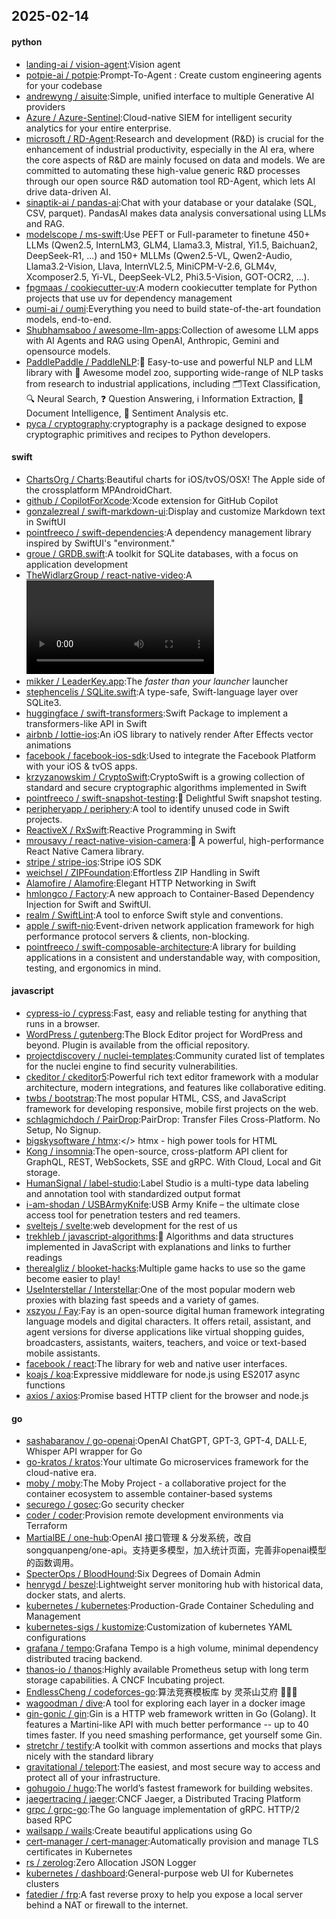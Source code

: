 ## 2025-02-14

#### python
* [landing-ai / vision-agent](https://github.com/landing-ai/vision-agent):Vision agent
* [potpie-ai / potpie](https://github.com/potpie-ai/potpie):Prompt-To-Agent : Create custom engineering agents for your codebase
* [andrewyng / aisuite](https://github.com/andrewyng/aisuite):Simple, unified interface to multiple Generative AI providers
* [Azure / Azure-Sentinel](https://github.com/Azure/Azure-Sentinel):Cloud-native SIEM for intelligent security analytics for your entire enterprise.
* [microsoft / RD-Agent](https://github.com/microsoft/RD-Agent):Research and development (R&D) is crucial for the enhancement of industrial productivity, especially in the AI era, where the core aspects of R&D are mainly focused on data and models. We are committed to automating these high-value generic R&D processes through our open source R&D automation tool RD-Agent, which lets AI drive data-driven AI.
* [sinaptik-ai / pandas-ai](https://github.com/sinaptik-ai/pandas-ai):Chat with your database or your datalake (SQL, CSV, parquet). PandasAI makes data analysis conversational using LLMs and RAG.
* [modelscope / ms-swift](https://github.com/modelscope/ms-swift):Use PEFT or Full-parameter to finetune 450+ LLMs (Qwen2.5, InternLM3, GLM4, Llama3.3, Mistral, Yi1.5, Baichuan2, DeepSeek-R1, ...) and 150+ MLLMs (Qwen2.5-VL, Qwen2-Audio, Llama3.2-Vision, Llava, InternVL2.5, MiniCPM-V-2.6, GLM4v, Xcomposer2.5, Yi-VL, DeepSeek-VL2, Phi3.5-Vision, GOT-OCR2, ...).
* [fpgmaas / cookiecutter-uv](https://github.com/fpgmaas/cookiecutter-uv):A modern cookiecutter template for Python projects that use uv for dependency management
* [oumi-ai / oumi](https://github.com/oumi-ai/oumi):Everything you need to build state-of-the-art foundation models, end-to-end.
* [Shubhamsaboo / awesome-llm-apps](https://github.com/Shubhamsaboo/awesome-llm-apps):Collection of awesome LLM apps with AI Agents and RAG using OpenAI, Anthropic, Gemini and opensource models.
* [PaddlePaddle / PaddleNLP](https://github.com/PaddlePaddle/PaddleNLP):👑 Easy-to-use and powerful NLP and LLM library with 🤗 Awesome model zoo, supporting wide-range of NLP tasks from research to industrial applications, including 🗂Text Classification, 🔍 Neural Search, ❓ Question Answering, ℹ️ Information Extraction, 📄 Document Intelligence, 💌 Sentiment Analysis etc.
* [pyca / cryptography](https://github.com/pyca/cryptography):cryptography is a package designed to expose cryptographic primitives and recipes to Python developers.

#### swift
* [ChartsOrg / Charts](https://github.com/ChartsOrg/Charts):Beautiful charts for iOS/tvOS/OSX! The Apple side of the crossplatform MPAndroidChart.
* [github / CopilotForXcode](https://github.com/github/CopilotForXcode):Xcode extension for GitHub Copilot
* [gonzalezreal / swift-markdown-ui](https://github.com/gonzalezreal/swift-markdown-ui):Display and customize Markdown text in SwiftUI
* [pointfreeco / swift-dependencies](https://github.com/pointfreeco/swift-dependencies):A dependency management library inspired by SwiftUI's "environment."
* [groue / GRDB.swift](https://github.com/groue/GRDB.swift):A toolkit for SQLite databases, with a focus on application development
* [TheWidlarzGroup / react-native-video](https://github.com/TheWidlarzGroup/react-native-video):A <Video /> component for react-native
* [mikker / LeaderKey.app](https://github.com/mikker/LeaderKey.app):The *faster than your launcher* launcher
* [stephencelis / SQLite.swift](https://github.com/stephencelis/SQLite.swift):A type-safe, Swift-language layer over SQLite3.
* [huggingface / swift-transformers](https://github.com/huggingface/swift-transformers):Swift Package to implement a transformers-like API in Swift
* [airbnb / lottie-ios](https://github.com/airbnb/lottie-ios):An iOS library to natively render After Effects vector animations
* [facebook / facebook-ios-sdk](https://github.com/facebook/facebook-ios-sdk):Used to integrate the Facebook Platform with your iOS & tvOS apps.
* [krzyzanowskim / CryptoSwift](https://github.com/krzyzanowskim/CryptoSwift):CryptoSwift is a growing collection of standard and secure cryptographic algorithms implemented in Swift
* [pointfreeco / swift-snapshot-testing](https://github.com/pointfreeco/swift-snapshot-testing):📸 Delightful Swift snapshot testing.
* [peripheryapp / periphery](https://github.com/peripheryapp/periphery):A tool to identify unused code in Swift projects.
* [ReactiveX / RxSwift](https://github.com/ReactiveX/RxSwift):Reactive Programming in Swift
* [mrousavy / react-native-vision-camera](https://github.com/mrousavy/react-native-vision-camera):📸 A powerful, high-performance React Native Camera library.
* [stripe / stripe-ios](https://github.com/stripe/stripe-ios):Stripe iOS SDK
* [weichsel / ZIPFoundation](https://github.com/weichsel/ZIPFoundation):Effortless ZIP Handling in Swift
* [Alamofire / Alamofire](https://github.com/Alamofire/Alamofire):Elegant HTTP Networking in Swift
* [hmlongco / Factory](https://github.com/hmlongco/Factory):A new approach to Container-Based Dependency Injection for Swift and SwiftUI.
* [realm / SwiftLint](https://github.com/realm/SwiftLint):A tool to enforce Swift style and conventions.
* [apple / swift-nio](https://github.com/apple/swift-nio):Event-driven network application framework for high performance protocol servers & clients, non-blocking.
* [pointfreeco / swift-composable-architecture](https://github.com/pointfreeco/swift-composable-architecture):A library for building applications in a consistent and understandable way, with composition, testing, and ergonomics in mind.

#### javascript
* [cypress-io / cypress](https://github.com/cypress-io/cypress):Fast, easy and reliable testing for anything that runs in a browser.
* [WordPress / gutenberg](https://github.com/WordPress/gutenberg):The Block Editor project for WordPress and beyond. Plugin is available from the official repository.
* [projectdiscovery / nuclei-templates](https://github.com/projectdiscovery/nuclei-templates):Community curated list of templates for the nuclei engine to find security vulnerabilities.
* [ckeditor / ckeditor5](https://github.com/ckeditor/ckeditor5):Powerful rich text editor framework with a modular architecture, modern integrations, and features like collaborative editing.
* [twbs / bootstrap](https://github.com/twbs/bootstrap):The most popular HTML, CSS, and JavaScript framework for developing responsive, mobile first projects on the web.
* [schlagmichdoch / PairDrop](https://github.com/schlagmichdoch/PairDrop):PairDrop: Transfer Files Cross-Platform. No Setup, No Signup.
* [bigskysoftware / htmx](https://github.com/bigskysoftware/htmx):</> htmx - high power tools for HTML
* [Kong / insomnia](https://github.com/Kong/insomnia):The open-source, cross-platform API client for GraphQL, REST, WebSockets, SSE and gRPC. With Cloud, Local and Git storage.
* [HumanSignal / label-studio](https://github.com/HumanSignal/label-studio):Label Studio is a multi-type data labeling and annotation tool with standardized output format
* [i-am-shodan / USBArmyKnife](https://github.com/i-am-shodan/USBArmyKnife):USB Army Knife – the ultimate close access tool for penetration testers and red teamers.
* [sveltejs / svelte](https://github.com/sveltejs/svelte):web development for the rest of us
* [trekhleb / javascript-algorithms](https://github.com/trekhleb/javascript-algorithms):📝 Algorithms and data structures implemented in JavaScript with explanations and links to further readings
* [therealgliz / blooket-hacks](https://github.com/therealgliz/blooket-hacks):Multiple game hacks to use so the game become easier to play!
* [UseInterstellar / Interstellar](https://github.com/UseInterstellar/Interstellar):One of the most popular modern web proxies with blazing fast speeds and a variety of games.
* [xszyou / Fay](https://github.com/xszyou/Fay):Fay is an open-source digital human framework integrating language models and digital characters. It offers retail, assistant, and agent versions for diverse applications like virtual shopping guides, broadcasters, assistants, waiters, teachers, and voice or text-based mobile assistants.
* [facebook / react](https://github.com/facebook/react):The library for web and native user interfaces.
* [koajs / koa](https://github.com/koajs/koa):Expressive middleware for node.js using ES2017 async functions
* [axios / axios](https://github.com/axios/axios):Promise based HTTP client for the browser and node.js

#### go
* [sashabaranov / go-openai](https://github.com/sashabaranov/go-openai):OpenAI ChatGPT, GPT-3, GPT-4, DALL·E, Whisper API wrapper for Go
* [go-kratos / kratos](https://github.com/go-kratos/kratos):Your ultimate Go microservices framework for the cloud-native era.
* [moby / moby](https://github.com/moby/moby):The Moby Project - a collaborative project for the container ecosystem to assemble container-based systems
* [securego / gosec](https://github.com/securego/gosec):Go security checker
* [coder / coder](https://github.com/coder/coder):Provision remote development environments via Terraform
* [MartialBE / one-hub](https://github.com/MartialBE/one-hub):OpenAI 接口管理 & 分发系统，改自songquanpeng/one-api。支持更多模型，加入统计页面，完善非openai模型的函数调用。
* [SpecterOps / BloodHound](https://github.com/SpecterOps/BloodHound):Six Degrees of Domain Admin
* [henrygd / beszel](https://github.com/henrygd/beszel):Lightweight server monitoring hub with historical data, docker stats, and alerts.
* [kubernetes / kubernetes](https://github.com/kubernetes/kubernetes):Production-Grade Container Scheduling and Management
* [kubernetes-sigs / kustomize](https://github.com/kubernetes-sigs/kustomize):Customization of kubernetes YAML configurations
* [grafana / tempo](https://github.com/grafana/tempo):Grafana Tempo is a high volume, minimal dependency distributed tracing backend.
* [thanos-io / thanos](https://github.com/thanos-io/thanos):Highly available Prometheus setup with long term storage capabilities. A CNCF Incubating project.
* [EndlessCheng / codeforces-go](https://github.com/EndlessCheng/codeforces-go):算法竞赛模板库 by 灵茶山艾府 💭💡🎈
* [wagoodman / dive](https://github.com/wagoodman/dive):A tool for exploring each layer in a docker image
* [gin-gonic / gin](https://github.com/gin-gonic/gin):Gin is a HTTP web framework written in Go (Golang). It features a Martini-like API with much better performance -- up to 40 times faster. If you need smashing performance, get yourself some Gin.
* [stretchr / testify](https://github.com/stretchr/testify):A toolkit with common assertions and mocks that plays nicely with the standard library
* [gravitational / teleport](https://github.com/gravitational/teleport):The easiest, and most secure way to access and protect all of your infrastructure.
* [gohugoio / hugo](https://github.com/gohugoio/hugo):The world’s fastest framework for building websites.
* [jaegertracing / jaeger](https://github.com/jaegertracing/jaeger):CNCF Jaeger, a Distributed Tracing Platform
* [grpc / grpc-go](https://github.com/grpc/grpc-go):The Go language implementation of gRPC. HTTP/2 based RPC
* [wailsapp / wails](https://github.com/wailsapp/wails):Create beautiful applications using Go
* [cert-manager / cert-manager](https://github.com/cert-manager/cert-manager):Automatically provision and manage TLS certificates in Kubernetes
* [rs / zerolog](https://github.com/rs/zerolog):Zero Allocation JSON Logger
* [kubernetes / dashboard](https://github.com/kubernetes/dashboard):General-purpose web UI for Kubernetes clusters
* [fatedier / frp](https://github.com/fatedier/frp):A fast reverse proxy to help you expose a local server behind a NAT or firewall to the internet.
